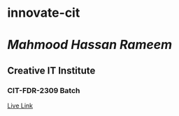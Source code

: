 ﻿# innovate-cit

# **_Mahmood Hassan Rameem_**

## Creative IT Institute

### CIT-FDR-2309 Batch

[Live Link](https://innovate-cit.netlify.app/)
